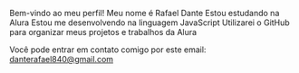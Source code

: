 Bem-vindo ao meu perfil!
Meu nome é Rafael Dante
Estou estudando na Alura
Estou me desenvolvendo na linguagem JavaScript
Utilizarei o GitHub para organizar meus projetos e trabalhos da Alura

Você pode entrar em contato comigo por este email: danterafael840@gmail.com
